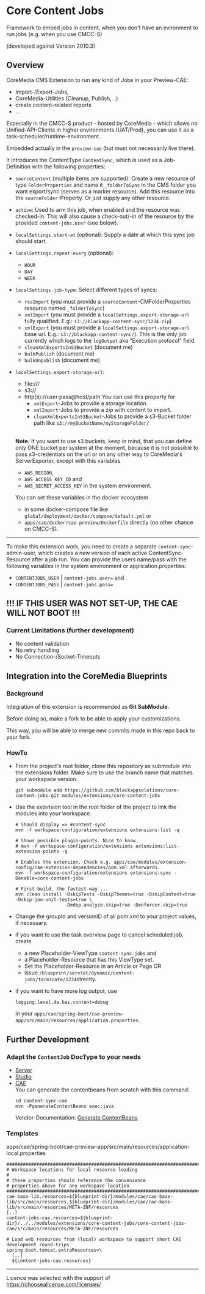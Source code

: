 # Core Content Jobs 

Framework to embed jobs in content, when you don't have an evironment to run jobs (e.g. when you use CMCC-S)

(developed against Version 2010.3)

## Overview
CoreMedia CMS Extension to run any kind of Jobs in your Preview-CAE: 
* Import-/Export-Jobs, 
* CoreMedia-Utilities (Cleanup, Publish, ..)
* create content-related reports
* ...

Especially in the CMCC-S product - hosted by CoreMedia - which allows no Unified-API-Clients in higher environments (UAT/Prod), you can use it as a task-scheduler/runtime-environment.

Embedded actually in the `preview-cae` (but must not necessarily live there).

It introduces the ContentType `ContentSync`, which is used as a Job-Definition with the following properties:

  * `sourceContent` (multiple items are supported): Create a new resource of type `FolderProperties` and name it `_folderToSync` in the CMS folder you 
    want export/sync (serves as a marker resource). Add this resource into the `sourceFolder`-Property.
    Or just supply any other resource.
  * `active`: Used to arm this job, when enabled and the resource was checked-in. This will also cause a check-out/-in of the resource by the provided `content-jobs.user` (see below).
  * `localSettings.start-at` (optional): Supply a date at which this sync job should start.  
  * `localSettings.repeat-every` (optional):
    * `HOUR`
    * `DAY`
    * `WEEK`
  * `localSettings.job-type`: Select different types of syncs: 
    * `rssImport` (you must provide a `sourceContent`-CMFolderProperties resource named `_folderToSync`) 
    * `xmlImport` (you must provide a `localSettings.export-storage-url` fully qualified. E.g.: `s3://blackapp-content-sync/1234.zip`)  
    * `xmlExport` (you must provide a `localSettings.export-storage-url` base url. E.g.: `s3://blackapp-content-sync/`). This is the only job currently which logs to the `logOutput` aka "Execution protocol" field.
    * `cleanXmlExportsInS3Bucket` (document me)
    * `bulkPublish` (document me)
    * `bulkUnpublish` (document me)
  * `localSettings.export-storage-url`: 
    * file:///
    * s3://
    * http(s)://user:pass@host/path
    You can use this property for 
      * `xmlExport`-Jobs to provide a storage location.
      * `xmlImport`-Jobs to provide a zip with content to import.
      * `cleanXmlExportsInS3Bucket`-Jobs to provide a s3-Bucket folder path like `s3://myBucketName/myStorageFolder/`
    <br/><br/>
        
    **Note:** If you want to use s3 buckets, keep in mind, that you can define only ONE bucket per system at the moment, 
    because it is not possible to pass s3-credentials on the url or on any other way to CoreMedia's ServerExporter, 
    except with this variables
    * `AWS_REGION`,    
    * `AWS_ACCESS_KEY_ID` and 
    * `AWS_SECRET_ACCESS_KEY` in the system environment.
      
    You can set these variables in the docker ecosystem 
      * in some docker-compose file like `global/deployment/docker/compose/default.yml` or
      * `apps/cae/docker/cae-preview/Dockerfile` directly (no other chance on CMCC-S). 
      
  ---
  To make this extension work, you need to create a separate `content-sync`-admin-user, which creates a new version of each active ContentSync-Resource after a job run. You can provide the users name/pass with the following variables in the system environment or application.properties:
  * `CONTENTJOBS_USER` | `content-jobs.user=` and 
  * `CONTENTJOBS_PASS` | `content-jobs.pass=`

  !!! IF THIS USER WAS NOT SET-UP, THE CAE WILL NOT BOOT !!!
  ---

### Current Limitations (further development)
* No content validation
* No retry handling
* No Connection-/Socket-Timeouts

## Integration into the CoreMedia Blueprints

### Background

Integration of this extension is recommended as **Git SubModule**.
                                                  
Before doing so, make a fork to be able to apply your customizations.

This way, you will be able to merge new commits made in this repo back to your fork.
 
### HowTo

- From the project's root folder, clone this repository as submodule into the extensions folder. Make sure to use the branch name that matches your workspace version. 
    ```
    git submodule add https://github.com/blackappsolutions/core-content-jobs.git modules/extensions/core-content-jobs
    ```

- Use the extension tool in the root folder of the project to link the modules into your workspace.
    ```                                                          
    # Should display => #content-sync
    mvn -f workspace-configuration/extensions extensions:list -q
  
    # Shows possible plugin-points. Nice to know.
    # mvn -f workspace-configuration/extensions extensions:list-extension-points -q
    
    # Enables the extension. Check e.g. apps/cae/modules/extension-config/cae-extension-dependencies/pom.xml afterwards. 
    mvn -f workspace-configuration/extensions extensions:sync -Denable=core-content-jobs
  
    # First build, the fastest way ... 
    mvn clean install -DskipTests -DskipThemes=true -DskipContent=true -Dskip-joo-unit-tests=true \ 
                      -Dmdep.analyze.skip=true -Denforcer.skip=true
    ```
- Change the groupId and versionID of all pom.xml to your project values, if necessary.

- if you want to use the task overview page to cancel scheduled job, create
  - a new Placeholder-ViewType `content-sync-jobs` and
  - a Placeholder-Resource that has this ViewType set.
  - Set the Placeholder-Resource in an Article or Page OR
  - issue `/blueprint/servlet/dynamic/content-jobs/terminate/1234`directly.

- if you want to have more log output, use
  ```properties
  logging.level.de.bas.content=debug
  ```         
  in your `apps/cae/spring-boot/cae-preview-app/src/main/resources/application.properties`.
  
## Further Development
  
### Adapt the `ContentJob` DocType to your needs

* [Server](core-content-jobs-server/src/main/resources/framework/doctypes/core-content-jobs-doctypes.xml)
* [Studio](core-content-jobs-studio-plugin/src/main/joo/de/bas/content/studio/form/ContentJobForm.mxml)
* [CAE](core-content-jobs-cae/src/main/resources/framework/spring/core-content-jobs-contentbeans.xml)<br>
  You can generate the contentbeans from scratch with this command: 
  ```                                 
  cd content-sync-cae
  mvn -PgenerateContentBeans exec:java
  ```
  Vendor-Documentation: [Generate ContentBeans](https://documentation.coremedia.com/cmcc-10/artifacts/2101/webhelp/cae-developer-en/content/GeneratingContentBeans.html)  

### Templates
apps/cae/spring-boot/cae-preview-app/src/main/resources/application-local.properties
```
########################################################################################################################
# Workspace locations for local resource loading
#
# these properties should reference the convenience
# properties above for any workspace location
########################################################################################################################
cae-base-lib.resources=${blueprint-dir}/modules/cae/cae-base-lib/src/main/resources,${blueprint-dir}/modules/cae/cae-base-lib/src/main/resources/META-INF/resources
[..]
content-jobs-cae.resources=${blueprint-dir}/../../modules/extensions/core-content-jobs/core-content-jobs-cae/src/main/resources/META-INF/resources

# Load web resources from (local) workspace to support short CAE development round-trips
spring.boot.tomcat.extraResources=\
  [..]
  ${content-jobs-cae.resources}
```

---
Licence was selected with the support of https://choosealicense.com/licenses/
                                       
